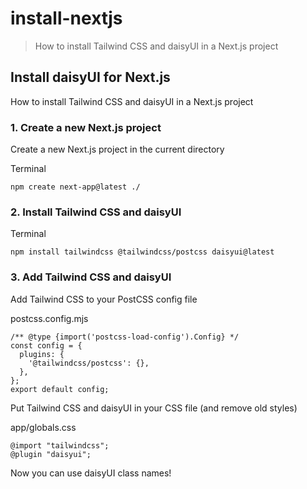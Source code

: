 # install-nextjs

> How to install Tailwind CSS and daisyUI in a Next.js project

## Install daisyUI for Next.js

How to install Tailwind CSS and daisyUI in a Next.js project

### [](#1-create-a-new-nextjs-project)1\. Create a new Next.js project

Create a new Next.js project in the current directory

Terminal

    npm create next-app@latest ./

### [](#2-install-tailwind-css-and-daisyui)2\. Install Tailwind CSS and daisyUI

Terminal

    npm install tailwindcss @tailwindcss/postcss daisyui@latest

### [](#3-add-tailwind-css-and-daisyui)3\. Add Tailwind CSS and daisyUI

Add Tailwind CSS to your PostCSS config file

postcss.config.mjs

    /** @type {import('postcss-load-config').Config} */
    const config = {
      plugins: {
        '@tailwindcss/postcss': {},
      },
    };
    export default config;

Put Tailwind CSS and daisyUI in your CSS file (and remove old styles)

app/globals.css

    @import "tailwindcss";
    @plugin "daisyui";

Now you can use daisyUI class names!
